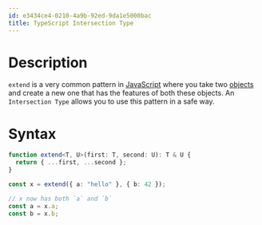 ```yaml
---
id: e3434ce4-0210-4a9b-92ed-9da1e5000bac
title: TypeScript Intersection Type
---
```


# Description

`extend` is a very common pattern in
[JavaScript](20200613170905-javascript) where you take two
[objects](20200826201605-objects) and create a new one that has the
features of both these objects. An `Intersection Type` allows you to use
this pattern in a safe way.

# Syntax

``` typescript
function extend<T, U>(first: T, second: U): T & U {
  return { ...first, ...second };
}

const x = extend({ a: "hello" }, { b: 42 });

// x now has both `a` and `b`
const a = x.a;
const b = x.b;
```
